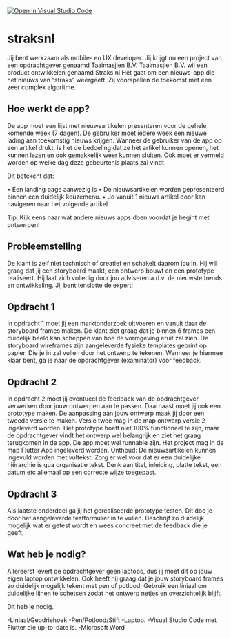 [![Open in Visual Studio Code](https://classroom.github.com/assets/open-in-vscode-c66648af7eb3fe8bc4f294546bfd86ef473780cde1dea487d3c4ff354943c9ae.svg)](https://classroom.github.com/online_ide?assignment_repo_id=9973295&assignment_repo_type=AssignmentRepo)
# straksnl

 Jij bent werkzaam als mobile- en UX developer. Jij krijgt nu een project van een opdrachtgever genaamd Taaimasjien B.V. Taaimasjien B.V. wil een product ontwikkelen genaamd Straks.nl Het gaat om een nieuws-app die het nieuws van “straks” weergeeft. Zij voorspellen de toekomst met een zeer complex algoritme.

## Hoe werkt de app?

De app moet een lijst met nieuwsartikelen presenteren voor de gehele komende week (7 dagen). De gebruiker moet iedere week een nieuwe lading aan toekomstig nieuws krijgen. Wanneer de gebruiker van de app op een artikel drukt, is het de bedoeling dat ze het artikel kunnen openen, het kunnen lezen en ook gemakkelijk weer kunnen sluiten. Ook moet er vermeld worden op welke dag deze gebeurtenis plaats zal vindt.

Dit betekent dat:

• Een landing page aanwezig is
• De nieuwsartikelen worden gepresenteerd binnen een duidelijk keuzemenu.
• Je vanuit 1 nieuws artikel door kan navigeren naar het volgende artikel.

Tip: Kijk eens naar wat andere nieuws apps doen voordat je begint met ontwerpen!

## Probleemstelling

De klant is zelf niet technisch of creatief en schakelt daarom jou in. Hij wil graag dat jij een storyboard maakt, een ontwerp bouwt en een prototype realiseert.  Hij laat zich volledig door jou adviseren a.d.v. de nieuwste trends en ontwikkeling. Jij bent tenslotte de expert!

## Opdracht 1

 In opdracht 1 moet jij een marktonderzoek uitvoeren en vanuit daar de storyboard frames maken. De klant ziet graag dat je binnen 6 frames een duidelijk beeld kan scheppen van hoe de vormgeving eruit zal zien.
De storyboard wireframes zijn aangeleverde fysieke templates geprint op papier. Die je in zal vullen door het ontwerp te tekenen. Wanneer je hiermee klaar bent, ga je naar de opdrachtgever (examinator) voor feedback.

## Opdracht 2

In opdracht 2 moet jij eventueel de feedback van de opdrachtgever verwerken door jouw ontwerpen aan te passen. Daarnaast moet jij ook een prototype maken. De aanpassing aan jouw ontwerp maak jij door een tweede versie te maken. Versie twee mag in de map ontwerp versie 2 ingeleverd worden. Het prototype hoeft niet 100% functioneel te zijn, maar de opdrachtgever vindt het ontwerp wel belangrijk en ziet het graag terugkomen in de app. De app moet wel runnable zijn. Het project mag in de map Flutter App ingeleverd worden.
Onthoud: De nieuwsartikelen kunnen ingevuld worden met vultekst. Zorg er wel voor dat er een duidelijke hiërarchie is qua organisatie tekst. Denk aan titel, inleiding, platte tekst, een datum etc allemaal op een correcte wijze toegepast.

## Opdracht 3

Als laatste onderdeel ga jij het gerealiseerde prototype testen. Dit doe je door het aangeleverde testformulier in te vullen. Beschrijf zo duidelijk mogelijk wat er getest wordt en wees concreet met de feedback die je geeft.

## Wat heb je nodig?

Allereerst levert de opdrachtgever geen laptops, dus jij moet dit op jouw eigen laptop ontwikkelen.
Ook heeft hij graag dat je jouw storyboard frames zo duidelijk mogelijk tekent met pen of potlood. Gebruik een liniaal om duidelijke lijnen te schetsen zodat het ontwerp netjes en overzichtelijk blijft.

Dit heb je nodig.

-Liniaal/Geodriehoek
-Pen/Potlood/Stift
-Laptop.
-Visual Studio Code met Flutter die up-to-date is.
-Microsoft Word
